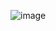 ![image](https://user-images.githubusercontent.com/48471677/192292975-8797f949-20fc-4eea-a399-a9dfb1081ba2.png)
